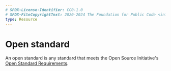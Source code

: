 ```yaml
---
# SPDX-License-Identifier: CC0-1.0
# SPDX-FileCopyrightText: 2020-2024 The Foundation for Public Code <info@publiccode.net>
type: Resource
---
```


# Open standard

An open standard is any standard that meets the Open Source Initiative's [Open Standard Requirements](https://opensource.org/osr).
